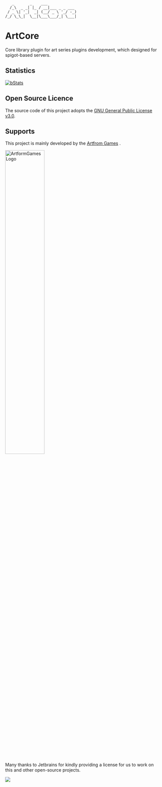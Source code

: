 ```text
   _       _    ___             
  /_\  _ _| |_ / __|___ _ _ ___ 
 / _ \| '_|  _| (__/ _ \ '_/ -_)
/_/ \_\_|  \__|\___\___/_| \___|
```
# ArtCore

Core library plugin for art series plugins development, 
which designed for spigot-based servers.


## Statistics

[![bStats](https://bstats.org/signatures/bukkit/ArtCore.svg)](https://bstats.org/plugin/bukkit/ArtCore/20501)

## Open Source Licence

The source code of this project adopts the [GNU General Public License v3.0](https://opensource.org/licenses/GPL-3.0).

## Supports

This project is mainly developed by the [Artfrom Games](https://github.com/ArtformGames/) .

<img src="https://raw.githubusercontent.com/ArtformGames/.github/master/logo/1000pxh/COMPLETE_Reverse_Color.png" width="50%"  height="50%" alt="ArtformGames Logo">

Many thanks to Jetbrains for kindly providing a license for us to work on this and other open-source projects.  

[![](https://resources.jetbrains.com/storage/products/company/brand/logos/jb_beam.svg)](https://www.jetbrains.com/?from=https://github.com/ArtformGames/VotePass)

